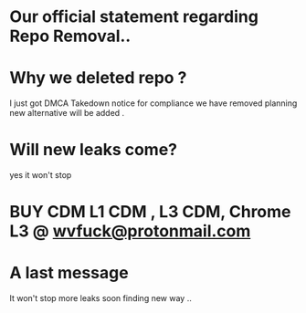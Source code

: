 # Our official statement regarding Repo Removal..

# Why we deleted repo ?
I just got DMCA Takedown notice for compliance we have removed planning new alternative will be added .

# Will new leaks come?

yes it won't stop

# BUY CDM L1 CDM , L3 CDM, Chrome L3 @ wvfuck@protonmail.com

# A last message
It won't stop more leaks soon finding new way ..
